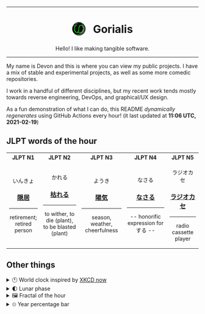 ***

<h1 align="center">
<sub>
    <img src="readme/resources/avatar.png" height="36">
</sub>
&nbsp;
Gorialis
</h1>
<p align="center">
Hello! I like making tangible software.
</p>

***

My name is Devon and this is where you can view my public projects. I have a mix of stable and experimental projects, as well as some more comedic repositories.

I work in a handful of different disciplines, but my recent work tends mostly towards reverse engineering, DevOps, and graphical/UX design.

As a fun demonstration of what I can do, this README *dynamically regenerates* using GitHub Actions every hour! (it last updated at **11:06 UTC, 2021-02-19**)

<h2>JLPT words of the hour</h2>
<table>
    <tr>
        <th>JLPT N1</th>
        <th>JLPT N2</th>
        <th>JLPT N3</th>
        <th>JLPT N4</th>
        <th>JLPT N5</th>
    </tr>
    <tr>
        <td>
            <p align="center">いんきょ</p>
            <h3 align="center"><b><a href="https://jisho.org/search/%E9%9A%A0%E5%B1%85">隠居</a></b></h3>
            <hr>
            <p align="center">retirement;<br> retired person</p>
        </td>
        <td>
            <p align="center">かれる</p>
            <h3 align="center"><b><a href="https://jisho.org/search/%E6%9E%AF%E3%82%8C%E3%82%8B">枯れる</a></b></h3>
            <hr>
            <p align="center">to wither,<wbr> to die (plant),<wbr> to be blasted (plant)</p>
        </td>
        <td>
            <p align="center">ようき</p>
            <h3 align="center"><b><a href="https://jisho.org/search/%E9%99%BD%E6%B0%97">陽気</a></b></h3>
            <hr>
            <p align="center">season,<wbr> weather,<wbr> cheerfulness</p>
        </td>
        <td>
            <p align="center">なさる</p>
            <h3 align="center"><b><a href="https://jisho.org/search/%E3%81%AA%E3%81%95%E3%82%8B">なさる</a></b></h3>
            <hr>
            <p align="center">-- honorific expression for する --</p>
        </td>
        <td>
            <p align="center">ラジオカセ</p>
            <h3 align="center"><b><a href="https://jisho.org/search/%E3%83%A9%E3%82%B8%E3%82%AA%E3%82%AB%E3%82%BB">ラジオカセ</a></b></h3>
            <hr>
            <p align="center">radio cassette player</p>
        </td>
    </tr>
</table>

<h2>Other things</h2>
<details>
<summary>🕚  World clock inspired by <a href="https://xkcd.com/now">XKCD now</a></summary>

> <img src="generated/now.png" width="512">

</details>
<details>
<summary>🌓 Lunar phase</summary>

The moon is approximately 28.19% through its phase (First Quarter).

</details>
<details>
<summary>&#x1f5bc; Fractal of the hour</summary>

> <img src="generated/fractal.png" width="512">

</details>
<details>
<summary>&#x23f2; Year percentage bar</summary>
<pre><code>2021 [██▁▁▁▁▁▁▁▁▁▁▁▁▁▁▁▁▁▁] 13.55%</code></pre>
</details>
